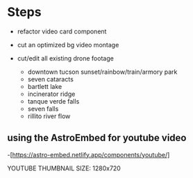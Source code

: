 # Steps

- refactor video card component

- cut an optimized bg video montage
- cut/edit all existing drone footage
  - downtown tucson sunset/rainbow/train/armory park
  - seven cataracts
  - bartlett lake
  - incinerator ridge
  - tanque verde falls
  - seven falls
  - rillito river flow

## using the AstroEmbed for youtube video

-[https://astro-embed.netlify.app/components/youtube/]

YOUTUBE THUMBNAIL SIZE: 1280x720